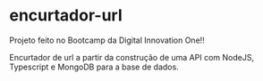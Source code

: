 # encurtador-url

Projeto feito no Bootcamp da Digital Innovation One!!

Encurtador de url a partir da construção de uma API com NodeJS, Typescript e MongoDB para a base de dados.
